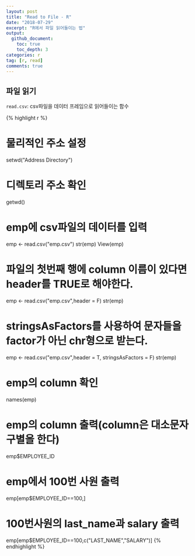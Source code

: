 ```yaml
---
layout: post
title: "Read to File - R"
date: "2018-07-29"
excerpt: "R에서 파일 읽어들이는 법"
output: 
  github_document:
    toc: true
    toc_depth: 3
categories: r
tag: [r, read]
comments: true
---
```


## 파일 읽기

`read.csv`: csv파일을 데이터 프레임으로 읽어들이는 함수


{% highlight r %}
# 물리적인 주소 설정
setwd("Address Directory")

# 디렉토리 주소 확인
getwd()

# emp에 csv파일의 데이터를 입력
emp <- read.csv("emp.csv")
str(emp)
View(emp)

# 파일의 첫번째 행에 column 이름이 있다면 header를 TRUE로 해야한다.
emp <- read.csv("emp.csv",header = F)
str(emp)

# stringsAsFactors를 사용하여 문자들을 factor가 아닌 chr형으로 받는다.
emp <- read.csv("emp.csv",header = T, stringsAsFactors = F)
str(emp)


# emp의 column 확인
names(emp)

# emp의 column 출력(column은 대소문자 구별을 한다)
emp$EMPLOYEE_ID

# emp에서 100번 사원 출력
emp[emp$EMPLOYEE_ID==100,]

# 100번사원의 last_name과 salary 출력
emp[emp$EMPLOYEE_ID==100,c("LAST_NAME","SALARY")]
{% endhighlight %}
